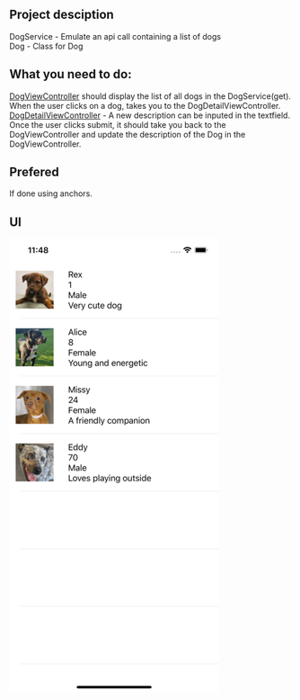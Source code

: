 ## Project desciption
DogService - Emulate an api call containing a list of dogs <br/> 
Dog - Class for Dog <br/> 

## What you need to do: <br/> 
<ins>DogViewController</ins> should display the list of all dogs in the DogService(get). When the user clicks on a dog, takes you to the DogDetailViewController. <br/> 
<ins>DogDetailViewController</ins> - A new description can be inputed in the textfield. Once the user clicks submit, it should take you back to the DogViewController and update the description of the Dog in the DogViewController. <br/> 

## Prefered 
If done using anchors.

## UI
![alt text](https://github.com/MichalCK/Dog/blob/master/DogViewControllerUI.png "UI")
